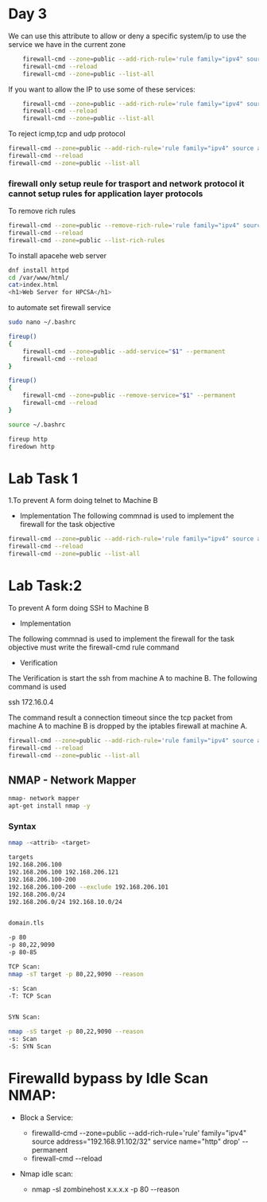 # Day 3
We can use this attribute to allow or deny a specific system/ip to use the service we have in the current zone 

```bash 
	firewall-cmd --zone=public --add-rich-rule='rule family="ipv4" source address="192.168.91.102/32" reject' --permanent 
	firewall-cmd --reload
	firewall-cmd --zone=public --list-all 

```


If you want to allow the IP to use some of these services:

```bash 
	firewall-cmd --zone=public --add-rich-rule='rule family="ipv4" source address="192.168.91.102/32" service name="ssh" accept' --permanent 
	firewall-cmd --reload
	firewall-cmd --zone=public --list-all 

```

To reject icmp,tcp and udp  protocol
```bash
firewall-cmd --zone=public --add-rich-rule='rule family="ipv4" source address="192.168.206.130/32" protocol value="icmp" reject' permanent
firewall-cmd --reload
firewall-cmd --zone=public --list-all 
```
###  firewall only setup reule for trasport and network protocol it cannot setup rules for application layer protocols

To remove rich rules
```bash
firewall-cmd --zone=public --remove-rich-rule='rule family="ipv4" source address="192.168.16.131/32" service name="ssh" accept' --permanent
firewall-cmd --reload
firewall-cmd --zone=public --list-rich-rules
```


To install apacehe web server 
```bash
dnf install httpd
cd /var/www/html/
cat>index.html
<h1>Web Server for HPCSA</h1>

```

to automate set firewall service
```bash
sudo nano ~/.bashrc 

fireup() 
{
	firewall-cmd --zone=public --add-service="$1" --permanent
	firewall-cmd --reload
}

fireup() 
{
	firewall-cmd --zone=public --remove-service="$1" --permanent
	firewall-cmd --reload
}

source ~/.bashrc

fireup http 
firedown http
```



# Lab Task 1
1.To prevent A form doing telnet to Machine B
* Implementation 
	The following commnad is used to implement the firewall  for the task objective 



```bash 
firewall-cmd --zone=public --add-rich-rule='rule family="ipv4" source address="192.168.16.131/32" service name="telnet" reject' --permanent 
firewall-cmd --reload
firewall-cmd --zone=public --list-all
```
# Lab Task:2 

To prevent A form doing SSH to Machine B 
* Implementation

The following commnad is used to implement the firewall for the task objective
must write the firewall-cmd rule command 

* Verification

The Verification is start the ssh from machine A to machine B. The following command is used 

ssh 172.16.0.4

The command result a connection timeout since the tcp packet from machine A to machine B is dropped by the iptables firewall at machine A. 

```bash 
firewall-cmd --zone=public --add-rich-rule='rule family="ipv4" source address="192.168.16.131/32" service name="ssh" reject' --permanent 
firewall-cmd --reload
firewall-cmd --zone=public --list-all
```

## NMAP - Network Mapper
```bash
nmap- network mapper 
apt-get install nmap -y
```
### Syntax
```bash      
nmap -<attrib> <target>

targets
192.168.206.100
192.168.206.100 192.168.206.121
192.168.206.100-200
192.168.206.100-200 --exclude 192.168.206.101
192.168.206.0/24
192.168.206.0/24 192.168.10.0/24


domain.tls

-p 80
-p 80,22,9090
-p 80-85

TCP Scan: 
nmap -sT target -p 80,22,9090 --reason 

-s: Scan
-T: TCP Scan


SYN Scan: 

nmap -sS target -p 80,22,9090 --reason
-s: Scan 
-S: SYN Scan


```

# Firewalld bypass by Idle Scan NMAP: 
* Block a Service: 
	* firewalld-cmd --zone=public --add-rich-rule='rule' family="ipv4" source address="192.168.91.102/32" service name="http" drop' --permanent 
	* firewall-cmd --reload 


* Nmap idle scan: 
	* nmap -sI zombinehost x.x.x.x -p 80 --reason 



